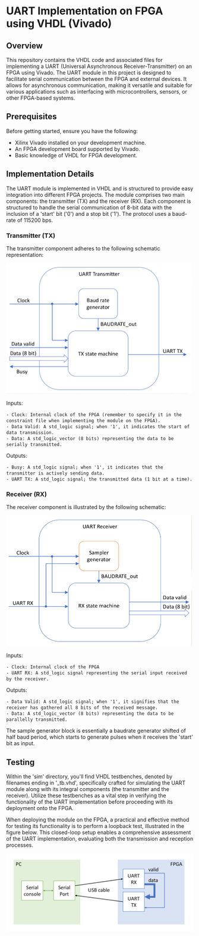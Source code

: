 # UART Implementation on FPGA using VHDL (Vivado)

## Overview

This repository contains the VHDL code and associated files for implementing a UART (Universal Asynchronous Receiver-Transmitter) on an FPGA using Vivado. 
The UART module in this project is designed to facilitate serial communication between the FPGA and external devices. It allows for asynchronous communication, making it versatile and suitable for various applications such as interfacing with microcontrollers, sensors, or other FPGA-based systems.

## Prerequisites

Before getting started, ensure you have the following:

- Xilinx Vivado installed on your development machine.
- An FPGA development board supported by Vivado.
- Basic knowledge of VHDL for FPGA development.

## Implementation Details

The UART module is implemented in VHDL and is structured to provide easy integration into different FPGA projects. 
The module comprises two main components: the transmitter (TX) and the receiver (RX). Each component is structured to handle the serial communication of 8-bit data with the inclusion of a 'start' bit ('0') and a stop bit ('1'). The protocol uses a baud-rate of 115200 bps. 

### Transmitter (TX)

The transmitter component adheres to the following schematic representation:

<img src="images/TX.png" width="500" height="350" alt="Transmitter Schematic">

Inputs:

    - Clock: Internal clock of the FPGA (remember to specify it in the constraint file when implementing the module on the FPGA).
    - Data Valid: A std_logic signal; when '1', it indicates the start of data transmission.
    - Data: A std_logic_vector (8 bits) representing the data to be serially transmitted.

Outputs:

    - Busy: A std_logic signal; when '1', it indicates that the transmitter is actively sending data.
    - UART TX: A std_logic signal; the transmitted data (1 bit at a time).


### Receiver (RX)

The receiver component is illustrated by the following schematic:


<img src="images/RX.png" width="500" height="350" alt="Transmitter Schematic">

Inputs:

    - Clock: Internal clock of the FPGA 
    - UART RX: A std_logic signal representing the serial input received by the receiver.

Outputs:

    - Data Valid: A std_logic signal; when '1', it signifies that the receiver has gathered all 8 bits of the received message.
    - Data: A std_logic_vector (8 bits) representing the data to be parallelly transmitted.

The sample generator block is essentially a baudrate generator shifted of half baud period, which starts to generate pulses when it receives the 'start' bit as input.


## Testing

Within the 'sim' directory, you'll find VHDL testbenches, denoted by filenames ending in '_tb.vhd', specifically crafted for simulating the UART module along with its integral components (the transmitter and the receiver). Utilize these testbenches as a vital step in verifying the functionality of the UART implementation before proceeding with its deployment onto the FPGA.

When deploying the module on the FPGA, a practical and effective method for testing its functionality is to perform a loopback test, illustrated in the figure below. This closed-loop setup enables a comprehensive assessment of the UART implementation, evaluating both the transmission and reception processes.

![Echo](images/ECHO.png)
